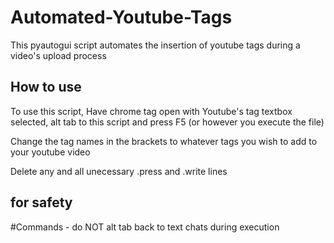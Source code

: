 # Automated-Youtube-Tags
This pyautogui script automates the insertion of youtube tags during a video's upload process

## How to use
To use this script, Have chrome tag open with Youtube's tag textbox selected, alt tab to this script and press F5 (or however you execute the file) <br>

Change the tag names in the brackets to whatever tags you wish to add to your youtube video <br>

Delete any and all unecessary .press and .write lines

## for safety 
#Commands - do NOT alt tab back to text chats during execution
